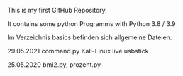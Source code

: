 This is my first GitHub Repository.

It contains some python Programms with Python 3.8 / 3.9

Im Verzeichnis basics befinden sich allgemeine Dateien:

29.05.2021  command.py Kali-Linux live usbstick

25.05.2020  bmi2.py, prozent.py

